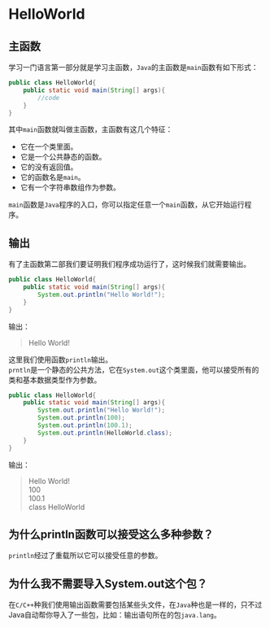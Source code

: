 # HelloWorld

## 主函数
学习一门语言第一部分就是学习主函数，`Java`的主函数是`main`函数有如下形式：
```JAVA
public class HelloWorld{
    public static void main(String[] args){
        //code
    }
}
```
其中`main`函数就叫做主函数，主函数有这几个特征：
- 它在一个类里面。
- 它是一个公共静态的函数。
- 它的没有返回值。
- 它的函数名是`main`。
- 它有一个字符串数组作为参数。

`main`函数是`Java`程序的入口，你可以指定任意一个`main`函数，从它开始运行程序。

## 输出
有了主函数第二部我们要证明我们程序成功运行了，这时候我们就需要输出。
```JAVA
public class HelloWorld{
    public static void main(String[] args){
        System.out.println("Hello World!");
    }
}
```
输出：
> Hello World!  

这里我们使用函数`println`输出。  
`prntln`是一个静态的公共方法，它在`System.out`这个类里面，他可以接受所有的类和基本数据类型作为参数。
```JAVA
public class HelloWorld{
    public static void main(String[] args){
        System.out.println("Hello World!");
        System.out.println(100);
        System.out.println(100.1);
        System.out.println(HelloWorld.class);
    }
}
```
输出：
> Hello World!   
> 100  
> 100.1  
> class HelloWorld  

## 为什么println函数可以接受这么多种参数？
`println`经过了重载所以它可以接受任意的参数。

## 为什么我不需要导入System.out这个包？
在`C/C++`种我们使用输出函数需要包括某些头文件，在`Java`种也是一样的，只不过Java自动帮你导入了一些包，比如：输出语句所在的包`java.lang`。

